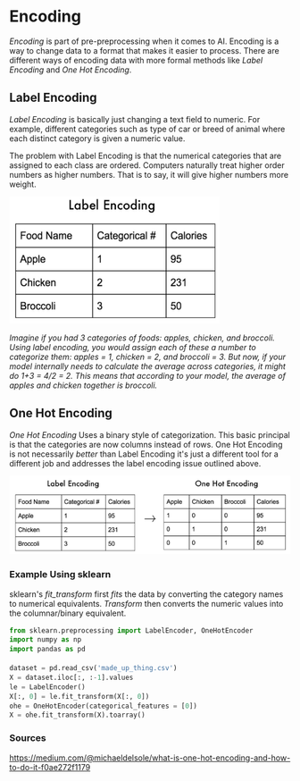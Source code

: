 # Encoding

*Encoding* is part of pre-preprocessing when it comes to AI. Encoding is a way to change data to a format that makes it easier to process. There are different ways of encoding data with more formal methods like *Label Encoding* and *One Hot Encoding*. 

## Label Encoding

*Label Encoding* is basically just changing a text field to numeric. For example, different categories such as type of car or breed of animal where each distinct category is given a numeric value.

The problem with Label Encoding is that the numerical categories that are assigned to each class are ordered. Computers naturally treat higher order numbers as higher numbers. That is to say, it will give higher numbers more weight.

![](../images/nn-label-encoding.png)

*Imagine if you had 3 categories of foods: apples, chicken, and broccoli. Using label encoding, you would assign each of these a number to categorize them: apples = 1, chicken = 2, and broccoli = 3. But now, if your model internally needs to calculate the average across categories, it might do 1+3 = 4/2 = 2. This means that according to your model, the average of apples and chicken together is broccoli.* 

## One Hot Encoding

*One Hot Encoding* Uses a binary style of categorization.  This basic principal is that the categories are now columns instead of rows. One Hot Encoding is not necessarily *better* than Label Encoding it's just a different tool for a different job and addresses the label encoding issue outlined above.

![](..\images\nn-one-hot-encoding.png)

### Example Using sklearn

sklearn's *fit_transform* first *fits* the data by converting the category names to numerical equivalents. *Transform* then converts the numeric values into the columnar/binary equivalent.

```python
from sklearn.preprocessing import LabelEncoder, OneHotEncoder
import numpy as np
import pandas as pd

dataset = pd.read_csv('made_up_thing.csv')
X = dataset.iloc[:, :-1].values
le = LabelEncoder()
X[:, 0] = le.fit_transform(X[:, 0])
ohe = OneHotEncoder(categorical_features = [0])
X = ohe.fit_transform(X).toarray()
```



### Sources

 https://medium.com/@michaeldelsole/what-is-one-hot-encoding-and-how-to-do-it-f0ae272f1179 